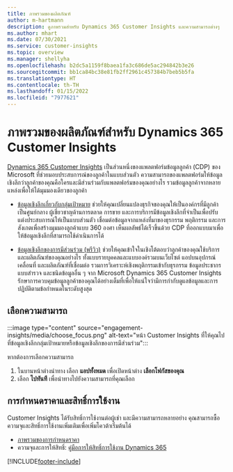 ```yaml
---
title: ภาพรวมของผลิตภัณฑ์
author: m-hartmann
description: ดูภาพรวมสำหรับ Dynamics 365 Customer Insights และความสามารถต่างๆ
ms.author: mhart
ms.date: 07/30/2021
ms.service: customer-insights
ms.topic: overview
ms.manager: shellyha
ms.openlocfilehash: b2dc5a1159f8baea1fa3c686de5ac294842b3e26
ms.sourcegitcommit: bb1ca84bc38e81fb2ff2961c457384b7beb5b5fa
ms.translationtype: HT
ms.contentlocale: th-TH
ms.lasthandoff: 01/15/2022
ms.locfileid: "7977621"
---
```

# <a name="product-overview-for-dynamics-365-customer-insights"></a>ภาพรวมของผลิตภัณฑ์สำหรับ Dynamics 365 Customer Insights

[Dynamics 365 Customer Insights](https://dynamics.microsoft.com/ai/customer-insights/) เป็นส่วนหนึ่งของแพลตฟอร์มข้อมูลลูกค้า (CDP) ของ Microsoft ที่ช่วยมอบประสบการณ์ของลูกค้าในแบบส่วนตัว ความสามารถของแพลตฟอร์มให้ข้อมูลเชิงลึกว่าลูกค้าของคุณคือใครและมีส่วนร่วมกับแพลตฟอร์มของคุณอย่างไร รวมข้อมูลลูกค้าจากหลายแหล่งเพื่อให้ได้มุมมองเดียวของลูกค้า


- [ข้อมูลเชิงลึกเกี่ยวกับกลุ่มเป้าหมาย](audience-insights/overview.md) ช่วยให้คุณเปลี่ยนแปลงธุรกิจของคุณให้เป็นองค์กรที่มีลูกค้าเป็นศูนย์กลาง ผู้เชี่ยวชาญด้านการตลาด การขาย และการบริการมีข้อมูลเชิงลึกที่จำเป็นเพื่อปรับแต่งประสบการณ์ให้เป็นแบบส่วนตัว เชื่อมต่อข้อมูลจากแหล่งที่มาของธุรกรรม พฤติกรรม และการสังเกตเพื่อสร้างมุมมองลูกค้าแบบ 360 องศา เห็นผลลัพธ์ได้เร็วขึ้นด้วย CDP ที่ออกแบบมาเพื่อให้ข้อมูลเชิงลึกที่สามารถใช้ดำเนินการได้ 

- [ข้อมูลเชิงลึกของการมีส่วนร่วม (พรีวิว)](engagement-insights/index.yml) ช่วยให้คุณเข้าใจในเชิงโต้ตอบว่าลูกค้าของคุณใช้บริการและผลิตภัณฑ์ของคุณอย่างไร ทั้งแบบรายบุคคลและแบบองค์รวมบนเว็บไซต์ แอปบนอุปกรณ์เคลื่อนที่ และผลิตภัณฑ์ที่เชื่อมต่อ รวมการวิเคราะห์เชิงพฤติกรรมเข้ากับธุรกรรม ข้อมูลประชากร แบบสำรวจ และชนิดข้อมูลอื่น ๆ จาก Microsoft Dynamics 365 Customer Insights รักษาการควบคุมข้อมูลลูกค้าของคุณได้อย่างเต็มที่เพื่อให้แน่ใจว่ามีการกำกับดูแลข้อมูลและการปฏิบัติตามข้อกำหนดในระดับสูงสุด
 
## <a name="choose-a-capability"></a>เลือกความสามารถ

:::image type="content" source="engagement-insights/media/choose_focus.png" alt-text="หน้า Customer Insights ที่ให้คุณไปที่ข้อมูลเชิงลึกกลุ่มเป้าหมายหรือข้อมูลเชิงลึกของการมีส่วนร่วม":::

หากต้องการเลือกความสามารถ

1. ในบานหน้าต่างนำทาง เลือก **แอปทั้งหมด** เพื่อเปิดหน้าต่าง **เลือกโฟกัสของคุณ**
1. เลือก **ไปทันที** เพื่อนำทางไปยังความสามารถที่คุณเลือก

## <a name="pricing-and-licensing"></a>การกำหนดราคาและสิทธิ์การใช้งาน

Customer Insights ได้รับสิทธิ์การใช้งานต่อผู้เช่า และมีความสามารถหลายอย่าง คุณสามารถซื้อความจุและสิทธิ์การใช้งานเพิ่มเติมเพื่อเพิ่มโควต้าเริ่มต้นได้ 
- [ภาพรวมของการกำหนดราคา](https://dynamics.microsoft.com/ai/customer-insights/pricing/)
- ความจุและการให้สิทธิ์: [คู่มือการให้สิทธิ์การใช้งาน Dynamics 365](https://go.microsoft.com/fwlink/?LinkId=866544)

[!INCLUDE[footer-include](includes/footer-banner.md)]